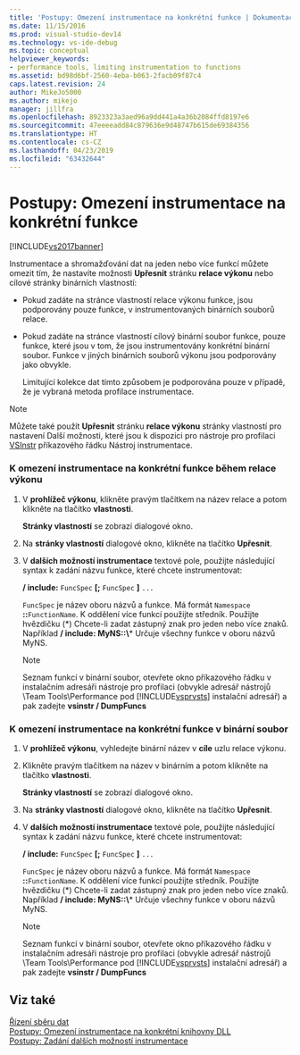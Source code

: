```yaml
---
title: 'Postupy: Omezení instrumentace na konkrétní funkce | Dokumentace Microsoftu'
ms.date: 11/15/2016
ms.prod: visual-studio-dev14
ms.technology: vs-ide-debug
ms.topic: conceptual
helpviewer_keywords:
- performance tools, limiting instrumentation to functions
ms.assetid: bd98d6bf-2560-4eba-b063-2facb09f87c4
caps.latest.revision: 24
author: MikeJo5000
ms.author: mikejo
manager: jillfra
ms.openlocfilehash: 8923323a3aed96a9dd441a4a36b2084ffd8197e6
ms.sourcegitcommit: 47eeeeadd84c879636e9d48747b615de69384356
ms.translationtype: HT
ms.contentlocale: cs-CZ
ms.lasthandoff: 04/23/2019
ms.locfileid: "63432644"
---
```

# <a name="how-to-limit-instrumentation-to-specific-functions"></a>Postupy: Omezení instrumentace na konkrétní funkce
[!INCLUDE[vs2017banner](../includes/vs2017banner.md)]

Instrumentace a shromažďování dat na jeden nebo více funkcí můžete omezit tím, že nastavíte možnosti **Upřesnit** stránku **relace výkonu** nebo cílové stránky binárních vlastností:  
  
- Pokud zadáte na stránce vlastností relace výkonu funkce, jsou podporovány pouze funkce, v instrumentovaných binárních souborů relace.  
  
- Pokud zadáte na stránce vlastností cílový binární soubor funkce, pouze funkce, které jsou v tom, že jsou instrumentovány konkrétní binární soubor. Funkce v jiných binárních souborů výkonu jsou podporovány jako obvykle.  
  
  Limitující kolekce dat tímto způsobem je podporována pouze v případě, že je vybraná metoda profilace instrumentace.  
  
> [!NOTE]
> Můžete také použít **Upřesnit** stránku **relace výkonu** stránky vlastností pro nastavení Další možnosti, které jsou k dispozici pro nástroje pro profilaci [VSInstr](../profiling/vsinstr.md) příkazového řádku Nástroj instrumentace.  
  
### <a name="to-limit-instrumentation-to-specific-functions-in-a-performance-session"></a>K omezení instrumentace na konkrétní funkce během relace výkonu  
  
1. V **prohlížeč výkonu**, klikněte pravým tlačítkem na název relace a potom klikněte na tlačítko **vlastnosti**.  
  
    **Stránky vlastností** se zobrazí dialogové okno.  
  
2. Na **stránky vlastností** dialogové okno, klikněte na tlačítko **Upřesnit**.  
  
3. V **dalších možností instrumentace** textové pole, použijte následující syntax k zadání názvu funkce, které chcete instrumentovat:  
  
    **/ include:** `FuncSpec` **[;** `FuncSpec` **]** `...`  
  
    `FuncSpec` je název oboru názvů a funkce. Má formát `Namespace` **::**`FunctionName`. K oddělení více funkcí použijte středník. Použijte hvězdičku (\*) Chcete-li zadat zástupný znak pro jeden nebo více znaků. Například **/ include: MyNS::\\*** Určuje všechny funkce v oboru názvů MyNS.  
  
   > [!NOTE]
   > Seznam funkcí v binární soubor, otevřete okno příkazového řádku v instalačním adresáři nástroje pro profilaci (obvykle adresář nástrojů \Team Tools\Performance pod [!INCLUDE[vsprvsts](../includes/vsprvsts-md.md)] instalační adresář) a pak zadejte **vsinstr / DumpFuncs**  
  
### <a name="to-limit-instrumentation-to-specific-functions-in-a-binary"></a>K omezení instrumentace na konkrétní funkce v binární soubor  
  
1. V **prohlížeč výkonu**, vyhledejte binární název v **cíle** uzlu relace výkonu.  
  
2. Klikněte pravým tlačítkem na název v binárním a potom klikněte na tlačítko **vlastnosti**.  
  
    **Stránky vlastností** se zobrazí dialogové okno.  
  
3. Na **stránky vlastností** dialogové okno, klikněte na tlačítko **Upřesnit**.  
  
4. V **dalších možností instrumentace** textové pole, použijte následující syntax k zadání názvu funkce, které chcete instrumentovat:  
  
    **/ include:** `FuncSpec` **[;** `FuncSpec` **]** `...`  
  
    `FuncSpec` je název oboru názvů a funkce. Má formát `Namespace` **::**`FunctionName`. K oddělení více funkcí použijte středník. Použijte hvězdičku (\*) Chcete-li zadat zástupný znak pro jeden nebo více znaků. Například **/ include: MyNS::\\*** Určuje všechny funkce v oboru názvů MyNS.  
  
   > [!NOTE]
   > Seznam funkcí v binární soubor, otevřete okno příkazového řádku v instalačním adresáři nástroje pro profilaci (obvykle adresář nástrojů \Team Tools\Performance pod [!INCLUDE[vsprvsts](../includes/vsprvsts-md.md)] instalační adresář) a pak zadejte **vsinstr / DumpFuncs**  
  
## <a name="see-also"></a>Viz také  
 [Řízení sběru dat](../profiling/controlling-data-collection.md)   
 [Postupy: Omezení instrumentace na konkrétní knihovny DLL](../profiling/how-to-limit-instrumentation-to-specific-dlls.md)   
 [Postupy: Zadání dalších možností instrumentace](../profiling/how-to-specify-additional-instrumentation-options.md)

